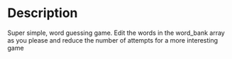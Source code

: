 # Description
Super simple, word guessing game. Edit the words in the word_bank array as you please and reduce the number of attempts for a more interesting game
